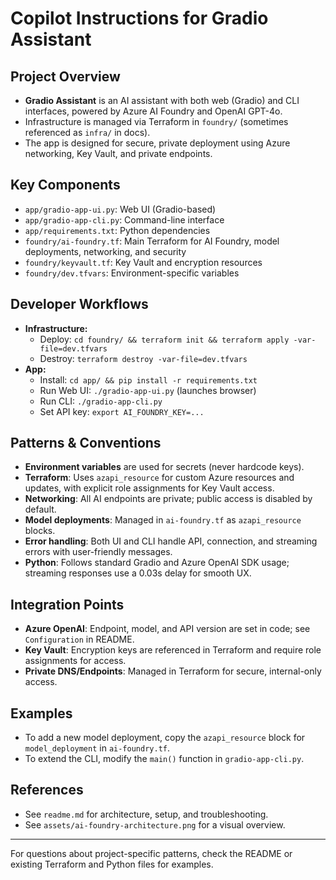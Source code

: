 # Copilot Instructions for Gradio Assistant

## Project Overview
- **Gradio Assistant** is an AI assistant with both web (Gradio) and CLI interfaces, powered by Azure AI Foundry and OpenAI GPT-4o.
- Infrastructure is managed via Terraform in `foundry/` (sometimes referenced as `infra/` in docs).
- The app is designed for secure, private deployment using Azure networking, Key Vault, and private endpoints.

## Key Components
- `app/gradio-app-ui.py`: Web UI (Gradio-based)
- `app/gradio-app-cli.py`: Command-line interface
- `app/requirements.txt`: Python dependencies
- `foundry/ai-foundry.tf`: Main Terraform for AI Foundry, model deployments, networking, and security
- `foundry/keyvault.tf`: Key Vault and encryption resources
- `foundry/dev.tfvars`: Environment-specific variables

## Developer Workflows
- **Infrastructure:**
  - Deploy: `cd foundry/ && terraform init && terraform apply -var-file=dev.tfvars`
  - Destroy: `terraform destroy -var-file=dev.tfvars`
- **App:**
  - Install: `cd app/ && pip install -r requirements.txt`
  - Run Web UI: `./gradio-app-ui.py` (launches browser)
  - Run CLI: `./gradio-app-cli.py`
  - Set API key: `export AI_FOUNDRY_KEY=...`

## Patterns & Conventions
- **Environment variables** are used for secrets (never hardcode keys).
- **Terraform**: Uses `azapi_resource` for custom Azure resources and updates, with explicit role assignments for Key Vault access.
- **Networking**: All AI endpoints are private; public access is disabled by default.
- **Model deployments**: Managed in `ai-foundry.tf` as `azapi_resource` blocks.
- **Error handling**: Both UI and CLI handle API, connection, and streaming errors with user-friendly messages.
- **Python**: Follows standard Gradio and Azure OpenAI SDK usage; streaming responses use a 0.03s delay for smooth UX.

## Integration Points
- **Azure OpenAI**: Endpoint, model, and API version are set in code; see `Configuration` in README.
- **Key Vault**: Encryption keys are referenced in Terraform and require role assignments for access.
- **Private DNS/Endpoints**: Managed in Terraform for secure, internal-only access.

## Examples
- To add a new model deployment, copy the `azapi_resource` block for `model_deployment` in `ai-foundry.tf`.
- To extend the CLI, modify the `main()` function in `gradio-app-cli.py`.

## References
- See `readme.md` for architecture, setup, and troubleshooting.
- See `assets/ai-foundry-architecture.png` for a visual overview.

---
For questions about project-specific patterns, check the README or existing Terraform and Python files for examples.
